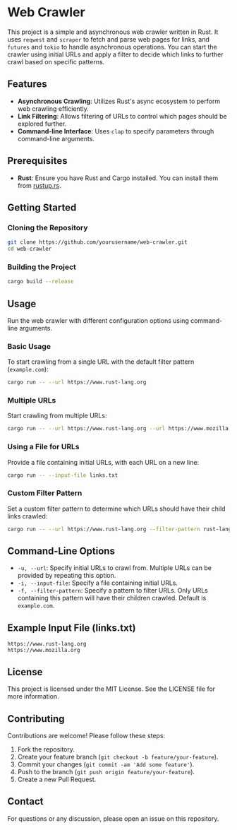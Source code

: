# Web Crawler

This project is a simple and asynchronous web crawler written in Rust. It uses `reqwest` and `scraper` to fetch and parse web pages for links, and `futures` and `tokio` to handle asynchronous operations. You can start the crawler using initial URLs and apply a filter to decide which links to further crawl based on specific patterns.

## Features

- **Asynchronous Crawling**: Utilizes Rust's async ecosystem to perform web crawling efficiently.
- **Link Filtering**: Allows filtering of URLs to control which pages should be explored further.
- **Command-line Interface**: Uses `clap` to specify parameters through command-line arguments.

## Prerequisites

- **Rust**: Ensure you have Rust and Cargo installed. You can install them from [rustup.rs](https://rustup.rs/).

## Getting Started

### Cloning the Repository

```bash
git clone https://github.com/yourusername/web-crawler.git
cd web-crawler
```

### Building the Project

```bash
cargo build --release
```

## Usage

Run the web crawler with different configuration options using command-line arguments.

### Basic Usage

To start crawling from a single URL with the default filter pattern (`example.com`):

```bash
cargo run -- --url https://www.rust-lang.org
```

### Multiple URLs

Start crawling from multiple URLs:

```bash
cargo run -- --url https://www.rust-lang.org --url https://www.mozilla.org
```

### Using a File for URLs

Provide a file containing initial URLs, with each URL on a new line:

```bash
cargo run -- --input-file links.txt
```

### Custom Filter Pattern

Set a custom filter pattern to determine which URLs should have their child links crawled:

```bash
cargo run -- --url https://www.rust-lang.org --filter-pattern rust-lang.org
```

## Command-Line Options

- `-u, --url`: Specify initial URLs to crawl from. Multiple URLs can be provided by repeating this option.
- `-i, --input-file`: Specify a file containing initial URLs.
- `-f, --filter-pattern`: Specify a pattern to filter URLs. Only URLs containing this pattern will have their children crawled. Default is `example.com`.

## Example Input File (links.txt)

```
https://www.rust-lang.org
https://www.mozilla.org
```

## License

This project is licensed under the MIT License. See the LICENSE file for more information.

## Contributing

Contributions are welcome! Please follow these steps:

1. Fork the repository.
2. Create your feature branch (`git checkout -b feature/your-feature`).
3. Commit your changes (`git commit -am 'Add some feature'`).
4. Push to the branch (`git push origin feature/your-feature`).
5. Create a new Pull Request.

## Contact

For questions or any discussion, please open an issue on this repository.
